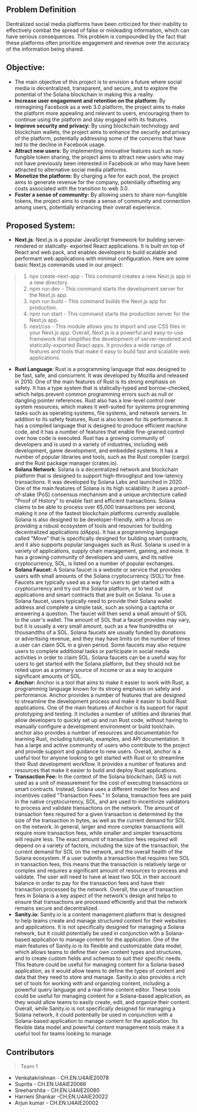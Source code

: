 
## Problem Definition 
Dentralized social media platforms have been
criticized for their inability to effectively combat the spread of false or misleading information,
which can have serious consequences. This problem is compounded by the fact that these
platforms often prioritize engagement and revenue over the accuracy of the information being
shared.

## Objective:
- The main objective of this project is to envision a future where social media is
decentralized, transparent, and secure, and to explore the potential of the Solana
blockchain in making this a reality.
- **Increase user engagement and retention on the platform:** By reimagining Facebook as
a web 3.0 platform, the project aims to make the platform more appealing and relevant to
users, encouraging them to continue using the platform and stay engaged with its
features.
- **Improve security and privacy:** By using blockchain technology and blockchain wallets,
the project aims to enhance the security and privacy of the platform, potentially
addressing some of the concerns that have led to the decline in Facebook usage.
- **Attract new users:** By implementing innovative features such as non-fungible token
sharing, the project aims to attract new users who may not have previously been
interested in Facebook or who may have been attracted to alternative social media
platforms.
- **Monetize the platform:** By charging a fee for each post, the project aims to generate
revenue for the company, potentially offsetting any costs associated with the transition to
web 3.0.
- **Foster a sense of community:** By allowing users to share non-fungible tokens, the
project aims to create a sense of community and connection among users, potentially
enhancing their overall experience.

## Proposed System:
- **Next.js**: Next.js is a popular JavaScript framework for building server-rendered or statically-
exported React applications. It is built on top of React and web pack, and enables developers to
build scalable and performant web applications with minimal configuration.
Here are some basic Next.js commands used in our project:
> 1. npx create-next-app - This command creates a new Next.js app in a new directory.
> 2. npm run dev - This command starts the development server for the Next.js app.
> 3. npm run build - This command builds the Next.js app for production.
> 4. npm run start - This command starts the production server for the Next.js app.
> 5. next/css - This module allows you to import and use CSS files in your Next.js app.
Overall, Next.js is a powerful and easy-to-use framework that simplifies the development of
server-rendered and statically-exported React apps. It provides a wide range of features and tools
that make it easy to build fast and scalable web applications.
- **Rust Language**: Rust is a programming language that was designed to be fast, safe, and
concurrent. It was developed by Mozilla and released in 2010.
One of the main features of Rust is its strong emphasis on safety. It has a type system that is
statically-typed and borrow-checked, which helps prevent common programming errors such as
null or dangling pointer references. Rust also has a low-level control over system resources,
which makes it well-suited for systems programming tasks such as operating systems, file
systems, and network servers.
In addition to its safety features, Rust is also known for its performance. It has a compiled
language that is designed to produce efficient machine code, and it has a number of features that
enable fine-grained control over how code is executed.
Rust has a growing community of developers and is used in a variety of industries, including
web development, game development, and embedded systems. It has a number of popular
libraries and tools, such as the Rust compiler (cargo) and the Rust package manager (crates.io).
- **Solana Network**: Solana is a decentralized network and blockchain platform that is designed to
support high-throughput and low-latency transactions. It was developed by Solana Labs and
launched in 2020.
One of the main features of Solana is its high scalability. It uses a proof-of-stake (PoS) consensus
mechanism and a unique architecture called "Proof of History" to enable fast and efficient
transactions. Solana claims to be able to process over 65,000 transactions per second, making it
one of the fastest blockchain platforms currently available.
Solana is also designed to be developer-friendly, with a focus on providing a robust ecosystem of
tools and resources for building decentralized applications (dApps). It has a programming
language called "Move" that is specifically designed for building smart contracts, and it also
supports popular languages such as Rust.
Solana is used in a variety of applications, supply chain management, gaming, and more. It has a
growing community of developers and users, and its native cryptocurrency, SOL, is listed on a
number of popular exchanges.
- **Solana Faucet:** A Solana faucet is a website or service that provides users with small amounts of
the Solana cryptocurrency (SOL) for free. Faucets are typically used as a way for users to get
started with a cryptocurrency and try out the Solana platform, or to test out applications and
smart contracts that are built on Solana.
To use a Solana faucet, users typically need to provide their Solana wallet address and complete
a simple task, such as solving a captcha or answering a question. The faucet will then send a
small amount of SOL to the user's wallet. The amount of SOL that a faucet provides may vary,
but it is usually a very small amount, such as a few hundredths or thousandths of a SOL.
Solana faucets are usually funded by donations or advertising revenue, and they may have limits
on the number of times a user can claim SOL in a given period. Some faucets may also require
users to complete additional tasks or participate in social media activities in order to claim SOL.
Solana faucets can be a useful way for users to get started with the Solana platform, but they
should not be relied upon as a primary source of income or as a way to acquire significant
amounts of SOL.
- **Anchor:** Anchor is a tool that aims to make it easier to work with Rust, a programming language
known for its strong emphasis on safety and performance. Anchor provides a number of features
that are designed to streamline the development process and make it easier to build Rust
applications.
One of the main features of Anchor is its support for rapid prototyping and testing. It includes a
number of utilities and libraries that allow developers to quickly set up and run Rust code,
without having to manually configure a development environment or build toolchain.
anchor also provides a number of resources and documentation for learning Rust, including
tutorials, examples, and API documentation. It has a large and active community of users who
contribute to the project and provide support and guidance to new users.
Overall, anchor is a useful tool for anyone looking to get started with Rust or to streamline their
Rust development workflow. It provides a number of features and resources that make it easier to
build and deploy Rust applications.
- **Transaction Fee:** In the context of the Solana blockchain, GAS is not used as a unit of
measurement for the cost of executing transactions or smart contracts. Instead, Solana uses a
different model for fees and incentives called "Transaction Fees."
In Solana, transaction fees are paid in the native cryptocurrency, SOL, and are used to incentivize
validators to process and validate transactions on the network. The amount of transaction fees
required for a given transaction is determined by the size of the transaction in bytes, as well as
the current demand for SOL on the network.
In general, larger and more complex transactions will require more transaction fees, while
smaller and simpler transactions will require less. The exact amount of transaction fees required
will depend on a variety of factors, including the size of the transaction, the current demand for
SOL on the network, and the overall health of the Solana ecosystem. 
If a user submits a transaction that requires two SOL in transaction fees, this means that the
transaction is relatively large or complex and requires a significant amount of resources to
process and validate. The user will need to have at least two SOL in their account balance in
order to pay for the transaction fees and have their transaction processed by the network.
Overall, the use of transaction fees in Solana is a key aspect of the network's design and helps to
ensure that transactions are processed efficiently and that the network remains secure and
decentralized.
- **Sanity.io:** Sanity.io is a content management platform that is designed to help teams create and
manage structured content for their websites and applications. It is not specifically designed for
managing a Solana network, but it could potentially be used in conjunction with a Solana-based
application to manage content for the application.
One of the main features of Sanity.io is its flexible and customizable data model, which allows
teams to define their own content types and structures, and to create custom fields and schemas
to suit their specific needs. This feature could be useful for managing content for a Solana-based
application, as it would allow teams to define the types of content and data that they need to store
and manage.
Sanity.io also provides a rich set of tools for working with and organizing content, including a
powerful query language and a real-time content editor. These tools could be useful for managing
content for a Solana-based application, as they would allow teams to easily create, edit, and
organize their content.
Overall, while Sanity.io is not specifically designed for managing a Solana network, it could
potentially be used in conjunction with a Solana-based application to manage content for the
application. Its flexible data model and powerful content management tools make it a useful tool
for teams looking to manage 

## Contributors
> Team 1
- Venkatakrishnan - CH.EN.U4AIE20078
- Suprita - CH.EN.U4AIE20066
- Sreeharshita - CH.EN.U4AIE20080
- Harrieni Shankar -CH.EN.U4AIE20022
- Arjun kumar - CH.EN.U4AIE20002

